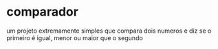 # comparador
um projeto extremamente simples que compara dois numeros e diz se o primeiro é igual, menor ou maior que o segundo
